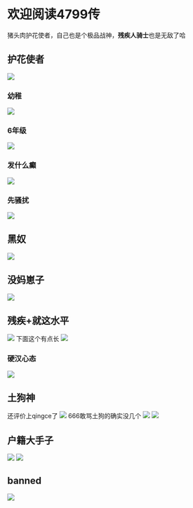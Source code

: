 # 欢迎阅读4799传
猪头肉护花使者，自己也是个极品战神，**残疾人骑士**也是无敌了哈
## 护花使者
![](/others/4799/1.png)
### 幼稚
![](/others/4799/6grade.jpg)
### 6年级
![](/others/4799/2.png)
### 发什么癫
![](/others/4799/3.png)
### 先骚扰
![](/others/4799/ar.jpg)
## 黑奴
![](/others/4799/4.png)
## 没妈崽子
![](/others/4799/nomom.jpg)
## 残疾+就这水平
![](/others/4799/disable.jpg)
下面这个有点长
![](/others/4799/5.png)
### 硬汉心态
![](/others/4799/yinghan.jpg)
## 土狗神
还评价上qingce了
![](/others/4799/7.jpg)
666敢骂土狗的确实没几个
![](/others/4799/soildog1.jpg)
![](/others/4799/soildog2.jpg)
## 户籍大手子
![](/others/4799/huji.jpg)
![](/others/4799/huji2.png)
## banned
![](/others/4799/banned.jpg)